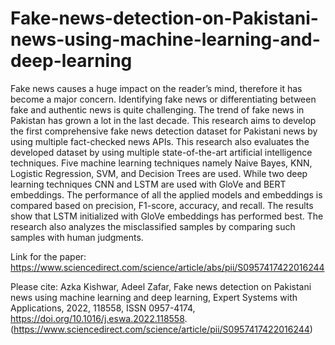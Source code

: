 # Fake-news-detection-on-Pakistani-news-using-machine-learning-and-deep-learning
Fake news causes a huge impact on the reader’s mind, therefore it has become a major concern. Identifying fake news or differentiating between fake and authentic news is quite challenging. The trend of fake news in Pakistan has grown a lot in the last decade. This research aims to develop the first comprehensive fake news detection dataset for Pakistani news by using multiple fact-checked news APIs. This research also evaluates the developed dataset by using multiple state-of-the-art artificial intelligence techniques. Five machine learning techniques namely Naive Bayes, KNN, Logistic Regression, SVM, and Decision Trees are used. While two deep learning techniques CNN and LSTM are used with GloVe and BERT embeddings. The performance of all the applied models and embeddings is compared based on precision, F1-score, accuracy, and recall. The results show that LSTM initialized with GloVe embeddings has performed best. The research also analyzes the misclassified samples by comparing such samples with human judgments.

Link for the paper: https://www.sciencedirect.com/science/article/abs/pii/S0957417422016244

Please cite: Azka Kishwar, Adeel Zafar,
Fake news detection on Pakistani news using machine learning and deep learning,
Expert Systems with Applications,
2022,
118558,
ISSN 0957-4174,
https://doi.org/10.1016/j.eswa.2022.118558.
(https://www.sciencedirect.com/science/article/pii/S0957417422016244)
